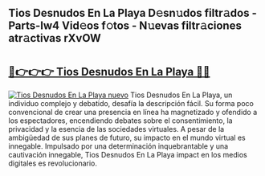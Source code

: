 ## Tios Desnudos En La Playa D𝚎sn𝚞dos filtr𝚊dos - Parts-Iw4 Vid𝚎os f𝚘tos - N𝚞evas filtr𝚊ciones atr𝚊ctivas rXvOW

# <h2><a href="http://mb7a4z.tromn.icu/?c=Tios+Desnudos+En+La+Playa">🔗👉👉👉 Tios Desnudos En La Playa 🔗🔗</a></h2>

[![Tios Desnudos En La Playa nuevo](https://i.imgur.com/pEAQMta.gif)](http://mb7a4z.tromn.icu/?c=Tios+Desnudos+En+La+Playa)
Tios Desnudos En La Playa, un individuo complejo y debatido, desafía la descripción fácil. Su forma poco convencional de crear una presencia en línea ha magnetizado y ofendido a los espectadores, encendiendo debates sobre el consentimiento, la privacidad y la esencia de las sociedades virtuales. A pesar de la ambigüedad de sus planes de futuro, su impacto en el mundo virtual es innegable. Impulsado por una determinación inquebrantable y una cautivación innegable, Tios Desnudos En La Playa impact en los medios digitales es revolucionario.

